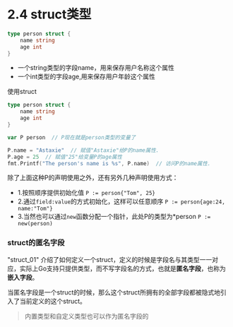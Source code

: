 # 2.4 struct类型
```Go
type person struct {
	name string
	age int
}
```
- 一个string类型的字段name，用来保存用户名称这个属性
- 一个int类型的字段age,用来保存用户年龄这个属性

使用struct
```Go
type person struct {
	name string
	age int
}

var P person  // P现在就是person类型的变量了

P.name = "Astaxie"  // 赋值"Astaxie"给P的name属性.
P.age = 25  // 赋值"25"给变量P的age属性
fmt.Printf("The person's name is %s", P.name)  // 访问P的name属性.
```
除了上面这种P的声明使用之外，还有另外几种声明使用方式：

- 1.按照顺序提供初始化值
	`P := person{"Tom", 25}`
- 2.通过`field:value`的方式初始化，这样可以任意顺序
	`P := person{age:24, name:"Tom"}`
- 3.当然也可以通过`new`函数分配一个指针，此处P的类型为*person
	`P := new(person)`

### struct的匿名字段
"struct_01" 介绍了如何定义一个struct，定义的时候是字段名与其类型一一对应，实际上Go支持只提供类型，而不写字段名的方式，也就是**匿名字段**，也称为**嵌入字段**。

当匿名字段是一个struct的时候，那么这个struct所拥有的全部字段都被隐式地引入了当前定义的这个struct。
> 内置类型和自定义类型也可以作为匿名字段的